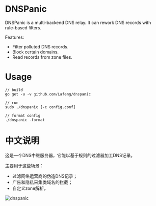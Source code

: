 # DNSPanic

DNSPanic is a multi-backend DNS relay. It can rework DNS records with rule-based filters.

Features:

- Filter polluted DNS records.
- Block certain domains.
- Read records from zone files.

# Usage

```
// build
go get -u -v github.com/Lafeng/dnspanic

// run
sudo ./dnspanic [-c config.conf]

// format config
./dnspanic -format
```

# 中文说明

这是一个DNS中继服务器，它能以基于规则的过滤器加工DNS记录。

主要用于这些场景：

- 过滤网络运营商的伪造DNS记录；
- 广告和隐私采集类域名的拦截；
- 自定义zone解析。

![dnspanic](https://i.imgur.com/s58mydr.png)
